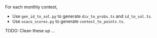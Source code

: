 For each monthly contest,

- Use `gen_id_to_sol.py` to generate `div_to_probs.ts` and `id_to_sol.ts`.
- Use `usaco_scores.py` to generate `contest_to_points.ts`.

TODO: Clean these up ...

